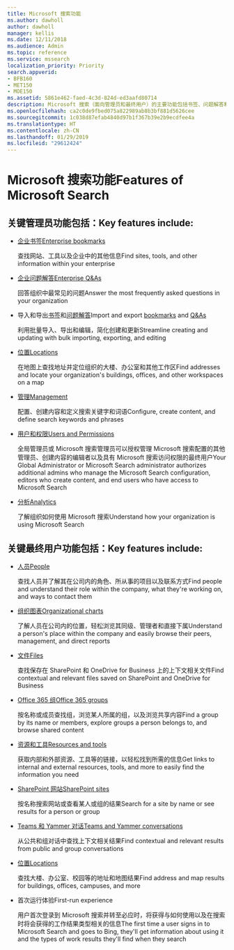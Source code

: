 ```yaml
---
title: Microsoft 搜索功能
ms.author: dawholl
author: dawholl
manager: kellis
ms.date: 12/11/2018
ms.audience: Admin
ms.topic: reference
ms.service: mssearch
localization_priority: Priority
search.appverid:
- BFB160
- MET150
- MOE150
ms.assetid: 5861e462-faed-4c3d-824d-ed3aafd80714
description: Microsoft 搜索（面向管理员和最终用户）的主要功能包括书签、问题解答和管理及数据见解
ms.openlocfilehash: ca2c0de9fbed075a822989ab8b3bf881d5626cee
ms.sourcegitcommit: 1c038d87efab4840d97b1f367b39e2b9ecdfee4a
ms.translationtype: HT
ms.contentlocale: zh-CN
ms.lasthandoff: 01/29/2019
ms.locfileid: "29612424"
---
```

# <a name="features-of-microsoft-search"></a><span data-ttu-id="c9375-103">Microsoft 搜索功能</span><span class="sxs-lookup"><span data-stu-id="c9375-103">Features of Microsoft Search</span></span>

## <a name="key-admin-features-include"></a><span data-ttu-id="c9375-104">关键管理员功能包括：</span><span class="sxs-lookup"><span data-stu-id="c9375-104">Key features include:</span></span>

- [<span data-ttu-id="c9375-105">企业书签</span><span class="sxs-lookup"><span data-stu-id="c9375-105">Enterprise bookmarks</span></span>](create-and-manage-bookmarks.md)
    
    <span data-ttu-id="c9375-106">查找网站、工具以及企业中的其他信息</span><span class="sxs-lookup"><span data-stu-id="c9375-106">Find sites, tools, and other information within your enterprise</span></span>
    
- [<span data-ttu-id="c9375-107">企业问题解答</span><span class="sxs-lookup"><span data-stu-id="c9375-107">Enterprise Q&As</span></span>](create-and-manage-qas.md)
    
    <span data-ttu-id="c9375-108">回答组织中最常见的问题</span><span class="sxs-lookup"><span data-stu-id="c9375-108">Answer the most frequently asked questions in your organization</span></span>
    
- <span data-ttu-id="c9375-109">导入和导出[书签](bulk-create-bookmarks.md)和[问题解答](bulk-create-qas.md)</span><span class="sxs-lookup"><span data-stu-id="c9375-109">Import and export [bookmarks](bulk-create-bookmarks.md) and [Q&As](bulk-create-qas.md)</span></span>
    
    <span data-ttu-id="c9375-110">利用批量导入、导出和编辑，简化创建和更新</span><span class="sxs-lookup"><span data-stu-id="c9375-110">Streamline creating and updating with bulk importing, exporting, and editing</span></span>

- [<span data-ttu-id="c9375-111">位置</span><span class="sxs-lookup"><span data-stu-id="c9375-111">Locations</span></span>](locations.md)
    
    <span data-ttu-id="c9375-112">在地图上查找地址并定位组织的大楼、办公室和其他工作区</span><span class="sxs-lookup"><span data-stu-id="c9375-112">Find addresses and locate your organization's buildings, offices, and other workspaces on a map</span></span>
    
- [<span data-ttu-id="c9375-113">管理</span><span class="sxs-lookup"><span data-stu-id="c9375-113">Management</span></span>](set-up-microsoft-search.md)
    
    <span data-ttu-id="c9375-114">配置、创建内容和定义搜索关键字和词语</span><span class="sxs-lookup"><span data-stu-id="c9375-114">Configure, create content, and define search keywords and phrases</span></span>
    
- [<span data-ttu-id="c9375-115">用户和权限</span><span class="sxs-lookup"><span data-stu-id="c9375-115">Users and Permissions</span></span>](add-users.md)
    
    <span data-ttu-id="c9375-116">全局管理员或 Microsoft 搜索管理员可以授权管理 Microsoft 搜索配置的其他管理员、创建内容的编辑者以及具有 Microsoft 搜索访问权限的最终用户</span><span class="sxs-lookup"><span data-stu-id="c9375-116">Your Global Administrator or Microsoft Search administrator authorizes additional admins who manage the Microsoft Search configuration, editors who create content, and end users who have access to Microsoft Search</span></span>
    
- [<span data-ttu-id="c9375-117">分析</span><span class="sxs-lookup"><span data-stu-id="c9375-117">Analytics</span></span>](get-insights.md) 
    
    <span data-ttu-id="c9375-118">了解组织如何使用 Microsoft 搜索</span><span class="sxs-lookup"><span data-stu-id="c9375-118">Understand how your organization is using Microsoft Search</span></span> 
    
## <a name="key-end-user-features-include"></a><span data-ttu-id="c9375-119">关键最终用户功能包括：</span><span class="sxs-lookup"><span data-stu-id="c9375-119">Key features include:</span></span>

- [<span data-ttu-id="c9375-120">人员</span><span class="sxs-lookup"><span data-stu-id="c9375-120">People</span></span>](use/find-people-and-groups.md)
    
    <span data-ttu-id="c9375-121">查找人员并了解其在公司内的角色、所从事的项目以及联系方式</span><span class="sxs-lookup"><span data-stu-id="c9375-121">Find people and understand their role within the company, what they're working on, and ways to contact them</span></span>
    
- [<span data-ttu-id="c9375-122">组织图表</span><span class="sxs-lookup"><span data-stu-id="c9375-122">Organizational charts</span></span>](use/find-people-and-groups.md)
    
    <span data-ttu-id="c9375-123">了解人员在公司内的位置，轻松浏览其同级、管理者和直接下属</span><span class="sxs-lookup"><span data-stu-id="c9375-123">Understand a person's place within the company and easily browse their peers, management, and direct reports</span></span>
    
- [<span data-ttu-id="c9375-124">文件</span><span class="sxs-lookup"><span data-stu-id="c9375-124">Files</span></span>](use/find-files.md)
    
    <span data-ttu-id="c9375-125">查找保存在 SharePoint 和 OneDrive for Business 上的上下文相关文件</span><span class="sxs-lookup"><span data-stu-id="c9375-125">Find contextual and relevant files saved on SharePoint and OneDrive for Business</span></span>
    
- [<span data-ttu-id="c9375-126">Office 365 组</span><span class="sxs-lookup"><span data-stu-id="c9375-126">Office 365 groups</span></span>](use/find-people-and-groups.md)
    
    <span data-ttu-id="c9375-127">按名称或成员查找组，浏览某人所属的组，以及浏览共享内容</span><span class="sxs-lookup"><span data-stu-id="c9375-127">Find a group by its name or members, explore groups a person belongs to, and browse shared content</span></span>
    
- [<span data-ttu-id="c9375-128">资源和工具</span><span class="sxs-lookup"><span data-stu-id="c9375-128">Resources and tools</span></span>](use/find-resources-tools-and-more.md)
    
    <span data-ttu-id="c9375-129">获取内部和外部资源、工具等的链接，以轻松找到所需的信息</span><span class="sxs-lookup"><span data-stu-id="c9375-129">Get links to internal and external resources, tools, and more to easily find the information you need</span></span>
    
- [<span data-ttu-id="c9375-130">SharePoint 网站</span><span class="sxs-lookup"><span data-stu-id="c9375-130">SharePoint sites</span></span>](use/find-sharepoint-sites.md)
    
    <span data-ttu-id="c9375-131">按名称搜索网站或查看某人或组的结果</span><span class="sxs-lookup"><span data-stu-id="c9375-131">Search for a site by name or see results for a person or group</span></span>
    
- [<span data-ttu-id="c9375-132">Teams 和 Yammer 对话</span><span class="sxs-lookup"><span data-stu-id="c9375-132">Teams and Yammer conversations</span></span>](use/find-conversations.md)
    
    <span data-ttu-id="c9375-133">从公共和组对话中查找上下文相关结果</span><span class="sxs-lookup"><span data-stu-id="c9375-133">Find contextual and relevant results from public and group conversations</span></span>

- [<span data-ttu-id="c9375-134">位置</span><span class="sxs-lookup"><span data-stu-id="c9375-134">Locations</span></span>](use/find-locations.md)
    
    <span data-ttu-id="c9375-135">查找大楼、办公室、校园等的地址和地图结果</span><span class="sxs-lookup"><span data-stu-id="c9375-135">Find address and map results for buildings, offices, campuses, and more</span></span>
    
- <span data-ttu-id="c9375-136">首次运行体验</span><span class="sxs-lookup"><span data-stu-id="c9375-136">First-run experience</span></span>
    
    <span data-ttu-id="c9375-137">用户首次登录到 Microsoft 搜索并转至必应时，将获得与如何使用以及在搜索时将会获得的工作结果类型相关的信息</span><span class="sxs-lookup"><span data-stu-id="c9375-137">The first time a user signs in to Microsoft Search and goes to Bing, they'll get information about using it and the types of work results they'll find when they search</span></span>